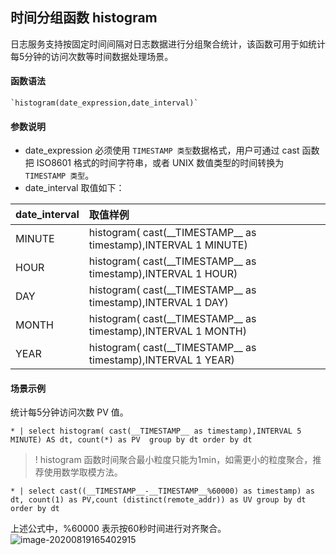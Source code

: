 ## 时间分组函数 histogram

日志服务支持按固定时间间隔对日志数据进行分组聚合统计，该函数可用于如统计每5分钟的访问次数等时间数据处理场景。

#### 函数语法

```
`histogram(date_expression,date_interval)`
```

#### 参数说明

- date_expression 必须使用 `TIMESTAMP 类型`数据格式，用户可通过 cast 函数把 ISO8601 格式的时间字符串，或者 UNIX 数值类型的时间转换为 `TIMESTAMP 类型`。
- date_interval 取值如下：

| date_interval | 取值样例                                                     |
| :------------ | :----------------------------------------------------------- |
| MINUTE        | histogram( cast(\_\_TIMESTAMP\_\_ as timestamp),INTERVAL 1 MINUTE) |
| HOUR          | histogram( cast(\_\_TIMESTAMP\_\_ as timestamp),INTERVAL 1 HOUR) |
| DAY           | histogram( cast(\_\_TIMESTAMP\_\_ as timestamp),INTERVAL 1 DAY) |
| MONTH         | histogram( cast(\_\_TIMESTAMP\_\_ as timestamp),INTERVAL 1 MONTH) |
| YEAR          | histogram( cast(\_\_TIMESTAMP\_\_ as timestamp),INTERVAL 1 YEAR) |

#### 场景示例

统计每5分钟访问次数 PV 值。

```
* | select histogram( cast(__TIMESTAMP__ as timestamp),INTERVAL 5 MINUTE) AS dt, count(*) as PV  group by dt order by dt
```

>! histogram 函数时间聚合最小粒度只能为1min，如需更小的粒度聚合，推荐使用数学取模方法。
>

```
* | select cast((__TIMESTAMP__-__TIMESTAMP__%60000) as timestamp) as dt, count(1) as PV,count (distinct(remote_addr)) as UV group by dt order by dt
```

上述公式中，%60000 表示按60秒时间进行对齐聚合。
![image-20200819165402915](https://main.qcloudimg.com/raw/9b52e28ec8fc9045ac6004123c5d7495.png)
